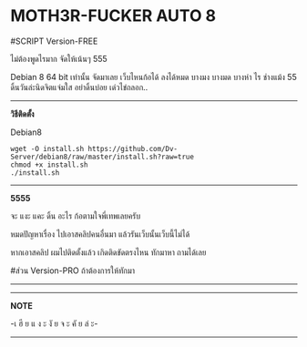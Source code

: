 # MOTH3R-FUCKER AUTO 8

#SCRIPT Version-FREE 

ไม่ต้องพูดไรมาก จัดให้เน้นๆ 555

Debian 8 64 bit เท่านั้น
จัดมาเลย เว็บไหนก้อได้ ลงได้หมด 
บางมง บางมด บางห่า ไร ช่างแม้ง 55
ดิ้นวันล่ะนิดจิตแจ่มใส อย่าดิ้นบ่อย เด่วไข่ถลอก..

__________________________________________________
**วิธีติดตั้ง** 

Debian8
```
wget -O install.sh https://github.com/Dv-Server/debian8/raw/master/install.sh?raw=true
chmod +x install.sh
./install.sh
```
__________________________________________________

**5555**

จะ แงะ แคะ ดิ้น อะไร ก้อตามใจพี่เทพเลยครับ

หมดปัญหาเรื่อง ไปเอาสคลิปคนอื่นมา แล้วรันเว็บนั้นเว็บนี้ไม่ได้

หากเอาสคลิป ผมไปติดตั้งแล้ว เกิดติดขัดตรงไหน ทักมาหา ถามได้เลย

#ส่วน Version-PRO ถ้าต้องการให้ทักมา
___________________________________________________

__________________________________________________
**NOTE**

 -เ ฮี ย แ ง ะ งั ย จ ะ คั ย ล่ ะ-
___________________________________________________
